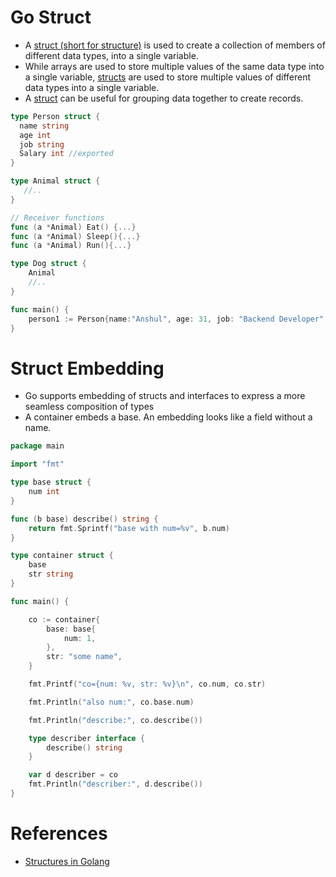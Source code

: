 # Go Struct
- A [struct (short for structure)](https://www.w3schools.com/go/go_struct.php) is used to create a collection of members of different data types, into a single variable.
- While arrays are used to store multiple values of the same data type into a single variable, [structs](https://www.w3schools.com/go/go_struct.php) are used to store multiple values of different data types into a single variable.
- A [struct](https://www.w3schools.com/go/go_struct.php) can be useful for grouping data together to create records.

````go
type Person struct {
  name string
  age int
  job string
  Salary int //exported
}

type Animal struct {
   //..
}

// Receiver functions
func (a *Animal) Eat() {...}
func (a *Animal) Sleep(){...}
func (a *Animal) Run(){...}

type Dog struct {
    Animal
    //..
}

func main() {
    person1 := Person{name:"Anshul", age: 31, job: "Backend Developer", Salary: 100}
}
````

# Struct Embedding
- Go supports embedding of structs and interfaces to express a more seamless composition of types
- A container embeds a base. An embedding looks like a field without a name.

````go
package main

import "fmt"

type base struct {
    num int
}

func (b base) describe() string {
    return fmt.Sprintf("base with num=%v", b.num)
}

type container struct {
    base
    str string
}

func main() {

    co := container{
        base: base{
            num: 1,
        },
        str: "some name",
    }

    fmt.Printf("co={num: %v, str: %v}\n", co.num, co.str)

    fmt.Println("also num:", co.base.num)

    fmt.Println("describe:", co.describe())

    type describer interface {
        describe() string
    }

    var d describer = co
    fmt.Println("describer:", d.describe())
}
````

# References
- [Structures in Golang](https://www.geeksforgeeks.org/structures-in-golang/)